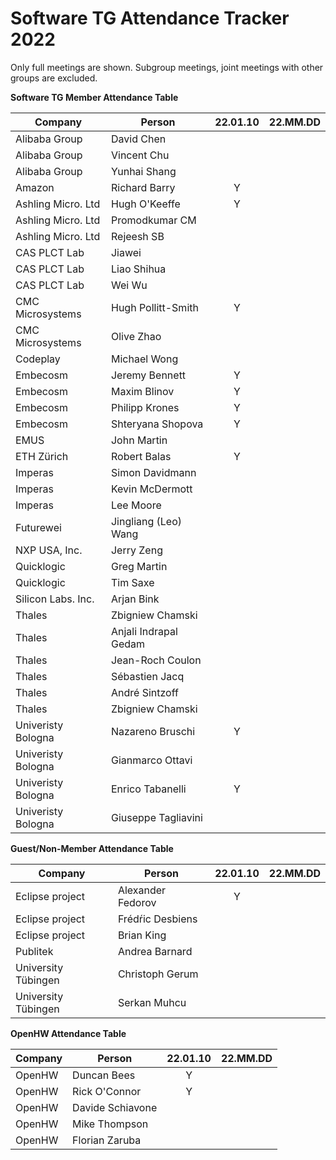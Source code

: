 # Software TG Attendance Tracker 2022

Only full meetings are shown. Subgroup meetings, joint meetings with other
groups are excluded.

**Software TG Member Attendance Table**

| Company                |  Person               |22.01.10|22.MM.DD|
|------------------------|-----------------------|:------:|:------:|
| Alibaba Group          | David Chen            |        |        |
| Alibaba Group          | Vincent Chu           |        |        |
| Alibaba Group          | Yunhai Shang          |        |        |
| Amazon                 | Richard Barry         | Y      |        |
| Ashling Micro. Ltd     | Hugh O'Keeffe         | Y      |        |
| Ashling Micro. Ltd     | Promodkumar CM        |        |        |
| Ashling Micro. Ltd     | Rejeesh SB            |        |        |
| CAS PLCT Lab           | Jiawei                |        |        |
| CAS PLCT Lab           | Liao Shihua           |        |        |
| CAS PLCT Lab           | Wei Wu                |        |        |
| CMC Microsystems       | Hugh Pollitt-Smith    | Y      |        |
| CMC Microsystems       | Olive Zhao            |        |        |
| Codeplay               | Michael Wong          |        |        |
| Embecosm               | Jeremy Bennett        | Y      |        |
| Embecosm               | Maxim Blinov          | Y      |        |
| Embecosm               | Philipp Krones        | Y      |        |
| Embecosm               | Shteryana Shopova     | Y      |        |
| EMUS                   | John Martin           |        |        |
| ETH Zürich             | Robert Balas          | Y      |        |
| Imperas                | Simon Davidmann       |        |        |
| Imperas                | Kevin McDermott       |        |        |
| Imperas                | Lee Moore             |        |        |
| Futurewei              | Jingliang (Leo) Wang  |        |        |
| NXP USA, Inc.          | Jerry Zeng            |        |        |
| Quicklogic             | Greg Martin           |        |        |
| Quicklogic             | Tim Saxe              |        |        |
| Silicon Labs. Inc.     | Arjan Bink            |        |        |
| Thales                 | Zbigniew Chamski      |        |        |
| Thales                 | Anjali Indrapal Gedam |        |        |
| Thales                 | Jean-Roch Coulon      |        |        |
| Thales                 | Sébastien Jacq        |        |        |
| Thales                 | André Sintzoff        |        |        |
| Thales                 | Zbigniew Chamski      |        |        |
| Univeristy Bologna     | Nazareno Bruschi      | Y      |        |
| Univeristy Bologna     | Gianmarco Ottavi      |        |        |
| Univeristy Bologna     | Enrico Tabanelli      | Y      |        |
| Univeristy Bologna     | Giuseppe Tagliavini   |        |        |

**Guest/Non-Member Attendance Table**

| Company                |  Person               |22.01.10|22.MM.DD|
|------------------------|-----------------------|:------:|:------:|
| Eclipse project        | Alexander Fedorov     | Y      |        |
| Eclipse project        | Frédŕic Desbiens      |        |        |
| Eclipse project        | Brian King            |        |        |
| Publitek               | Andrea Barnard        |        |        |
| University Tübingen    | Christoph Gerum       |        |        |
| University Tübingen    | Serkan Muhcu          |        |        |

**OpenHW Attendance Table**

| Company                |  Person               |22.01.10|22.MM.DD|
|------------------------|-----------------------|:------:|:------:|
| OpenHW                 | Duncan Bees           | Y      |        |
| OpenHW                 | Rick O'Connor         | Y      |        |
| OpenHW                 | Davide Schiavone      |        |        |
| OpenHW                 | Mike Thompson         |        |        |
| OpenHW                 | Florian Zaruba        |        |        |
